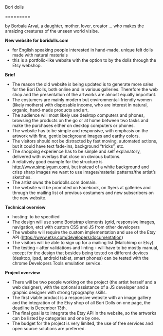 Bori dolls

=========

by 
Borbala Arvai, a daughter, mother, lover, creator ... who makes the amaizing creatures of the unseen world visibe.

**New website for boridolls.com**

- for English speaking people interested in hand-made, unique felt dolls made with natural materials
- this is a portfolio-like website with the option to by the dolls through the Etsy webshop.

**Brief**

- The reason the old website is being updated is to generate more sales for the Bori Dolls, both online and in various galleries. Therefore the web shop and the presentation of the artworks are almost equally important.
- The costumers are mainly modern but environmental-friendly women (likely mothers) with disposable income, who are interest in natural, organic, hand-made products and art.
- The audience will most likely use desktop computers and phones, browsing the products on the go or at home between two tasks and make the purchases either on desktop computers or phones.
- The website has to be simple and responsive, with emphasis on the artwork with fine, gentle background images and earthy colors. 
- The visitors should not be distracted by fast moving, automated actions, but it could have text fade-ins, background “tricks”, etc.
- The shopping experience has to be simple and self explanatory, delivered with overlays that close on obvious buttons.
- A relatively good example for the structure is http://www.simplygum.com/, but instead of a white background and crisp sharp images we want to use images/material patterns/the artist’s sketches.
- The artist owns the boridolls.com domain.
- The website will be promoted on Facebook, on flyers at galleries and through the mailing list of previous costumers and new subscribers on the new website.

**Technical overview**

- hosting: to be specified
- The design will use some Bootstrap elements (grid, responsive images, navigation, etc) with custom CSS and JS from other developers
- The website will require the custom implementation and use of the Etsy API (https://www.etsy.com/developers/documentation)
- The visitors will be able to sign up for a mailing list (Mailchimp or Etsy).
- The testing – after validations and linting - will have to be mostly manual, except for the design that besides being tested on different devices (desktop, ipad, android tablet, smart phones) can be tested with the chrome Developers Tools emulation service.

**Project overview**

- There will be two people working on the project (the artist herself and a web designer), with the optional assistance of a JS developer and a graphic designer with strong typography skills.
- The first viable product is a responsive website with an image gallery  and the integration of the Etsy shop of all Bori Dolls on one page, the deadline is December 13th.
- The final goal is to integrate the Etsy APi in the website, so the artworks can be listed by categories and one by one.
- The budget for the project is very limited, the use of free services and open source solutions are preferred.  
